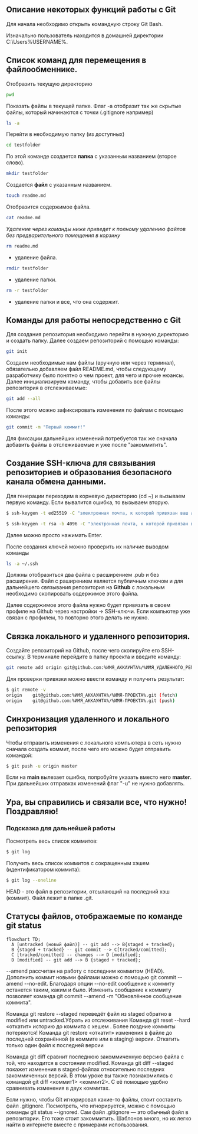 ## Описание некоторых функций работы с **Git**

Для начала необходимо открыть командную строку Git Bash.

Изначально пользователь находится в домашней директории C:\Users\%USERNAME%.

## Список команд для перемещения в файлообменнике.

Отобразить текущую директорию
```bash
pwd
```

Показать файлы в текущей папке. Флаг -а отобразит так же скрытые файлы, который начинаются с точки (.gitignore например)
```bash
ls -a
```

Перейти в необходимую папку (из доступных)
```bash
cd testfolder
```

По этой команде создается **папка** с указанным названием (второе слово).
```bash
mkdir testfolder
```

Создается **файл** с указанным названием.
```bash
touch readme.md
```

Отобразится содержимое файла.
```bash
cat readme.md
```


_Удаление через команды ниже приведет к полному удалению файлов без предварительного помещения в корзину_

```bash
rm readme.md
```
- удаление файла.

```bash
rmdir testfolder
```
- удаление папки.

```bash
rm -r testfolder
```
- удаление папки и все, что она содержит.

## Команды для работы непосредственно с **Git**

Для создания репозитория необходимо перейти в нужную директорию и создать папку. Далее создаем репозиторий с помощью команды:
```bash
git init
```
Создаем необходимые нам файлы (вручную или через терминал), обязательно добавляем файл README.md, чтобы следующему разработчику было понятно о чем проект, для чего и прочие нюансы.
Далее инициализируем команду, чтобы добавить все файлы репозитория в отслеживаемые:
```bash
git add --all
```
После этого можно зафиксировать изменения по файлам с помощью команды:
```bash
git commit -m "Первый коммит!"
```
Для фиксации дальнейших изменений потребуется так же сначала добавить файлы в отслеживаемые и уже после "закоммитить".

## Создание SSH-ключа для связывания репозиториев и образования безопасного канала обмена данными.

Для генерации переходим в корневую директорию (cd ~) и вызываем первую команду. Если вывалится ошибка, то вызываем вторую.

```bash
$ ssh-keygen -t ed25519 -C "электронная почта, к которой привязан ваш аккаунт на GitHub" 
```


```bash
$ ssh-keygen -t rsa -b 4096 -C "электронная почта, к которой привязан ваш аккаунт на GitHub" 
```

Далее можно просто нажимать Enter.

После создания ключей можно проверить их наличие выводом команды 
```bash
ls -a ~/.ssh  
```
Должны отобразиться два файла с расширением .pub и без расширения. Файл с раширением является публичным ключом и для дальнейшего связывания репозитория на **Github** с локальным необходимо скопировать содержимое этого файла.

Далее содержимое этого файла нужно будет привязать в своем профиле на Github через настройки -> SSH-ключи.
Если компьютер уже связан с профилем, то повторно этого делать не нужно.

## Связка локального и удаленного репозитория.

Создайте репозиторий на Github, после чего скопируйте его SSH-ссылку. В терминале перейдите в папку проекта и введите команду:

```bash
git remote add origin git@github.com:%ИМЯ_АККАУНТА%/%ИМЯ_УДАЛЕННОГО_РЕПОЗИТОРИЯ%
```

Для проверки привязки можно ввести команду и получить результат:

```bash
$ git remote -v
origin    git@github.com:%ИМЯ_АККАУНТА%/%ИМЯ-ПРОЕКТА%.git (fetch)
origin    git@github.com:%ИМЯ_АККАУНТА%/%ИМЯ-ПРОЕКТА%.git (push) 
```

## Синхронизация удаленного и локального репозитория

Чтобы отправить изменения с локального компьютера в сеть нужно сначала создать коммит, после чего его можно будет отправить командой:

```bash
$ git push -u origin master
```

Если на **main** вылезает ошибка, попробуйте указать вместо него **master**. При дальнейших отправках изменений флаг "-u" не нужно добавлять.

## Ура, вы справились и связали все, что нужно! Поздравляю!

### Подсказка для дальнейшей работы

Посмотреть весь список коммитов:
```bash
$ git log
```
Получить весь список коммитов с сокращенным хэшем (идентификатором коммита):
```bash
$ git log --oneline
```

HEAD - это файл в репозитории, отсылающий на последний хэш (коммит). Файл лежит в папке .git.

## Статусы файлов, отображаемые по команде git status

```mermaid
flowchart TD;
  A [untracked (новый файл)] -- git add --> B{staged + tracked};
  B {staged + tracked} -- git commit --> C[tracked/comitted];
  C [tracked/comitted] -- changes --> D [modified];
  D [modified] -- git add --> B {staged + tracked};

``` 

--amend рассчитан на работу с последним коммитом (HEAD).
Дополнить коммит новыми файлами можно с помощью git commit --amend --no-edit. Благодаря опции --no-edit сообщение к коммиту останется таким, каким и было.
Изменить сообщение к коммиту позволяет команда git commit --amend -m "Обновлённое сообщение коммита".

Команда git restore --staged <file> переведёт файл из staged обратно в modified или untracked.Убрать из отслеживания
Команда git reset --hard <commit hash> «откатит» историю до коммита с хешем <hash>. Более поздние коммиты потеряются!
Команда git restore <file> «откатит» изменения в файле до последней сохранённой (в коммите или в staging) версии. Откатить только один файл к последней версии

Команда git diff сравнит последнюю закоммиченную версию файла с той, что находится в состоянии modified.
Команда git diff --staged покажет изменения в staged-файлах относительно последних закоммиченных версий.
В этом уроке вы также познакомились с командой git diff <коммит1> <коммит2>. С её помощью удобно сравнивать изменения в двух коммитах.

Если нужно, чтобы Git игнорировал какие-то файлы, стоит составить файл .gitignore.
Посмотреть, что игнорируется, можно с помощью команды git status --ignored.
Сам файл .gitignore — это обычный файл в репозитории. Его тоже стоит закоммитить.
Шаблонов много, но их легко найти в интернете вместе с примерами использования.